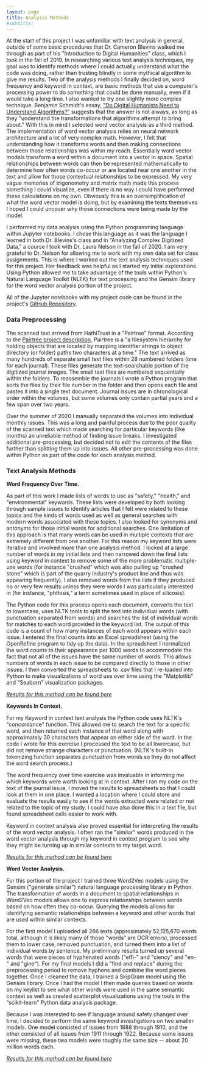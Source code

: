 ```yaml
---
layout: page
title: Analysis Methods
#subtitle: 
---
```


At the start of this project I was unfamiliar with text analysis in general, outside of some basic procedures that Dr. Cameron Blevins walked me through as part of his "Introduction to Digital Humanities" class, which I took in the fall of 2019. In researching various text analysis techniques, my goal was to identify methods where I could actually understand what the code was doing, rather than trusting blindly in some mythical algorithm to give me results. Two of the analysis methods I finally decided on, word frequency and keyword in context, are basic methods that use a computer's processing power to do something that could be done manually, even if it would take a long time. I also wanted to try one slightly more complex technique. Benjamin Schmidt's essay, ["Do Digital Humanists Need to Understand Algorithms?"](https://dhdebates.gc.cuny.edu/read/untitled/section/557c453b-4abb-48ce-8c38-a77e24d3f0bd#ch48) suggests that the answer is not always, as long as they "understand the transformations that algorithms attempt to bring about." With this in mind I selected word vector analysis as a third method. The implementation of word vector analysis relies on neural network architecture and a lot of very complex math. However, I felt that understanding how it transforms words and then making connections between those relationships was within my reach. Essentially word vector models transform a word within a document into a vector in space. Spatial relationships between words can then be represented mathematically to determine how often words co-occur or are located near one another in the text and allow for those contextual relationships to be expressed. My very vague memories of trigonometry and matrix math made this process something I could visualize, even if there is no way I could have performed these calculations on my own. Obviously this is an oversimplification of what the word vector model is doing, but by examining the texts themselves I hoped I could uncover why those connections were being made by the model.

I performed my data analysis using the Python programming language within Jupyter notebooks. I chose this language as it was the language I learned in both Dr. Blevins's class and in "Analyzing Complex Digitized Data," a course I took with Dr. Laura Nelson in the fall of 2020. I am very grateful to Dr. Nelson for allowing me to work with my own data set for class assignments. This is where I worked out the text analysis techniques used for this project. Her feedback was helpful as I started my initial explorations. Using Python allowed me to take advantage of the tools within Python's Natural Language Toolkit (NLTK) for text processing and the Gensim library for the word vector analysis portion of the project.


All of the Jupyter notebooks with my project code can be found in the project's [GitHub Repository](https://github.com/stonejournal/stone_jupyter-notebooks).

### Data Preprocessing
 
The scanned text arrived from HathiTrust in a "Pairtree" format. According to the [Pairtree project description](https://pypi.org/project/Pairtree/), Pairtree is a "a filesystem hierarchy for holding objects that are located by mapping identifier strings to object directory (or folder) paths two characters at a time." The text arrived as many hundreds of separate small text files within 28 numbered folders (one for each journal). These files generate the text-searchable portion of the digitized journal images. The small text files are numbered sequentially within the folders. To reassemble the journals I wrote a Python program that sorts the files by their file number in the folder and then opens each file and pastes it into a single text document. Journal issues are in chronological order within the volumes, but some volumes only contain partial years and a few span over two years.
 
Over the summer of 2020 I manually separated the volumes into individual monthly issues. This was a long and painful process due to the poor quality of the scanned text which made searching for particular keywords (like months) an unreliable method of finding issue breaks. I investigated additional pre-processing, but decided not to edit the contents of the files further than splitting them up into issues. All other pre-processing was done within Python as part of the code for each analysis method.

### Text Analysis Methods

**Word Frequency Over Time.**

As part of this work I made lists of words to use as "safety," "health," and "environmental" keywords. These lists were developed by both looking through sample issues to identify articles that I felt were related to these topics and the kinds of words used as well as general searches with modern words associated with these topics. I also looked for synonyms and antonyms for those initial words for additional searches. One limitation of this approach is that many words can be used in multiple contexts that are extremely different from one another. For this reason my keyword lists were iterative and involved more than one analysis method. I looked at a large number of words in my initial lists and then narrowed down the final lists using keyword in context to remove some of the more problematic multiple-use words (for instance "crushed" which was also pulling up "crushed stone" which is part of the quarry industry's product line and thus was appearing frequently). I also removed words from the lists if they produced no or very few results unless they were words I was particularly interested in (for instance, "phthisis," a term sometimes used in place of silicosis).

The Python code for this process opens each document, converts the text to lowercase, uses NLTK tools to split the text into individual words (with punctuation separated from words) and searches the list of individual words for matches to each word provided in the keyword list. The output of this code is a count of how many instances of each word appears within each issue. I entered the final counts into an Excel spreadsheet (using the OpenRefine program to tidy up the data). In the spreadsheet I normalized the word counts to their appearance per 1000 words to accommodate the fact that not all of the issues have the same number of words. This allows numbers of words in each issue to be compared directly to those in other issues. I then converted the spreadsheets to .csv files that I re-loaded into Python to make visualizations of word use over time using the "Matplotlib" and "Seaborn" visualization packages. 

*[Results for this method can be found here](https://stonejournal.github.io/reswordfreq/)*

**Keywords In Context.**

For my Keyword in context text analysis the Python code uses NLTK's "concordance" function. This allowed me to search the text for a specific word, and then returned each instance of that word along with approximately 30 characters that appear on either side of the word. In the code I wrote for this exercise I processed the text to be all lowercase, but did not remove strange characters or punctuation. (NLTK's built-in tokenizing function separates punctuation from words so they do not affect the word search process.)

The word frequency over time exercise was invaluable in informing me which keywords were worth looking at in context. After I ran my code on the text of the journal issue, I moved the results to spreadsheets so that I could look at them in one place. I wanted a location where I could store and evaluate the results easily to see if the words extracted were related or not related to the topic of my study.  I could have also done this in a text file, but found spreadsheet cells easier to work with.

Keyword in context analysis also proved essential for interpreting the results of the word vector analysis. I often ran the "similar" words produced in the word vector analysis through my keyword in context program to see why they might be turning up in similar contexts to my target word.

*[Results for this method can be found here](https://stonejournal.github.io/reskeywords/)*

**Word Vector Analysis.**

For this portion of the project I trained three Word2Vec models using the Gensim ("generate similar") natural language processing library in Python. The transformation of words in a document to spatial relationships in Word2Vec models allows one to express relationships between words based on how often they co-occur. Querying the models allows for identifying semantic relationships between a keyword and other words that are used within similar contexts.

For the first model I uploaded all 266 texts (approximately 52,125,670 words total, although it is likely many of those "words" are OCR errors), processed them to lower case, removed punctuation, and turned them into a list of individual words by sentence. My preliminary results turned up several words that were pieces of hyphenated words ("effi-" and "ciency" and "en-" and "gine"). For my final models I did a "find and replace" during the preprocessing period to remove hyphens and combine the word pieces together. Once I cleaned the data, I trained a SkipGram model using the Gensim library. Once I had the model I then made queries based on words on my keylist to see what other words were used in the same semantic context as well as created scatterplot visualizations using the tools in the “scikit-learn” Python data analysis package.

Because I was interested to see if language around safety changed over time, I decided to perform the same keyword investigations on two smaller models. One model consisted of issues from 1888 through 1910, and the other consisted of all issues from 1911 through 1922. Because some issues were missing, these two models were roughly the same size -- about 20 million words each.

*[Results for this method can be found here](https://stonejournal.github.io/reswordvec/)*